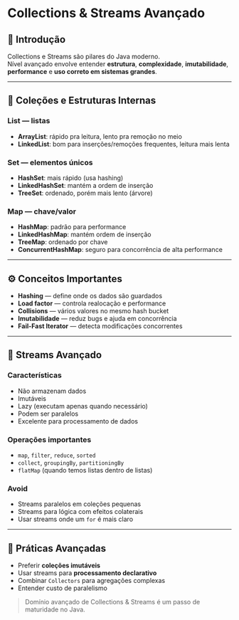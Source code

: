 # Collections & Streams Avançado

## 📌 Introdução
Collections e Streams são pilares do Java moderno.  
Nível avançado envolve entender **estrutura**, **complexidade**, **imutabilidade**, **performance** e **uso correto em sistemas grandes**.

---

## 🧰 Coleções e Estruturas Internas

### List — listas
- **ArrayList**: rápido pra leitura, lento pra remoção no meio
- **LinkedList**: bom para inserções/remoções frequentes, leitura mais lenta

### Set — elementos únicos
- **HashSet**: mais rápido (usa hashing)
- **LinkedHashSet**: mantém a ordem de inserção
- **TreeSet**: ordenado, porém mais lento (árvore)

### Map — chave/valor
- **HashMap**: padrão para performance
- **LinkedHashMap**: mantém ordem de inserção
- **TreeMap**: ordenado por chave
- **ConcurrentHashMap**: seguro para concorrência de alta performance

---

## ⚙️ Conceitos Importantes

- **Hashing** — define onde os dados são guardados
- **Load factor** — controla realocação e performance
- **Collisions** — vários valores no mesmo hash bucket
- **Imutabilidade** — reduz bugs e ajuda em concorrência
- **Fail-Fast Iterator** — detecta modificações concorrentes

---

## 🚀 Streams Avançado

### Características
- Não armazenam dados
- Imutáveis
- Lazy (executam apenas quando necessário)
- Podem ser paralelos
- Excelente para processamento de dados

### Operações importantes
- `map`, `filter`, `reduce`, `sorted`
- `collect`, `groupingBy`, `partitioningBy`
- `flatMap` (quando temos listas dentro de listas)

### Avoid
- Streams paralelos em coleções pequenas
- Streams para lógica com efeitos colaterais
- Usar streams onde um `for` é mais claro

---

## 🎯 Práticas Avançadas
- Preferir **coleções imutáveis**
- Usar streams para **processamento declarativo**
- Combinar `Collectors` para agregações complexas
- Entender custo de paralelismo

> Domínio avançado de Collections & Streams é um passo de maturidade no Java.
